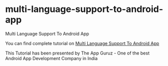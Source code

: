 # multi-language-support-to-android-app
Multi Language Support To Android App

You can find complete tutorial on [Multi Language Support To Android App](http://www.theappguruz.com/android/multi-language-support-to-android-app/)

This Tutorial has been presented by The App Guruz - One of the best Android App Development Company in India
